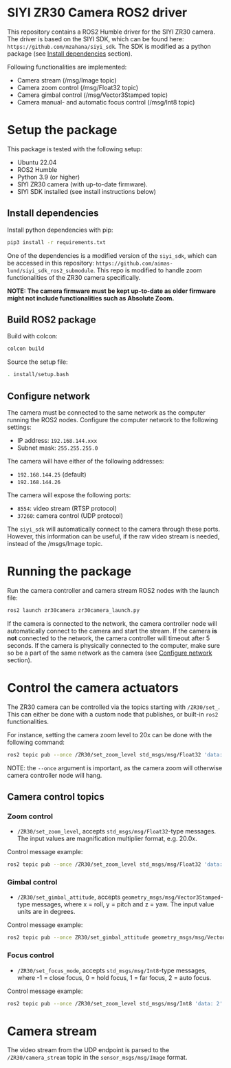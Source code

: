 # SIYI ZR30 Camera ROS2 driver
This repository contains a ROS2 Humble driver for the SIYI ZR30 camera. The driver is based on the SIYI SDK, which can be found here: ```https://github.com/mzahana/siyi_sdk```. The SDK is modified as a python package (see [Install dependencies](#install-dependencies) section).

Following functionalities are implemented:
- Camera stream (/msg/Image topic)
- Camera zoom control (/msg/Float32 topic)
- Camera gimbal control (/msg/Vector3Stamped topic)
- Camera manual- and automatic focus control (/msg/Int8 topic)

# Setup the package
This package is tested with the following setup:
- Ubuntu 22.04
- ROS2 Humble
- Python 3.9 (or higher)
- SIYI ZR30 camera (with up-to-date firmware).
- SIYI SDK installed (see install instructions below)

## Install dependencies

Install python dependencies with pip:
```bash
pip3 install -r requirements.txt
```

One of the dependencies is a modified version of the ```siyi_sdk```, which can be accessed in this repository:
```https://github.com/aimas-lund/siyi_sdk_ros2_submodule```. This repo is modified to handle zoom functionalities of the ZR30 camera specifically.

<b>NOTE: The camera firmware must be kept up-to-date as older firmware might not include functionalities such as Absolute Zoom.</b>


## Build ROS2 package

Build with colcon:
```bash
colcon build
```

Source the setup file:
```bash
. install/setup.bash
```

## Configure network
The camera must be connected to the same network as the computer running the ROS2 nodes. Configure the computer network to the following settings:
- IP address: ```192.168.144.xxx```
- Subnet mask: ```255.255.255.0```

The camera will have either of the following addresses:
- ```192.168.144.25``` (default)
- ```192.168.144.26```

The camera will expose the following ports:
- ```8554```: video stream (RTSP protocol)
- ```37260```: camera control (UDP protocol)

The ```siyi_sdk``` will automatically connect to the camera through these ports. However, this information can be useful, if the raw video stream is needed, instead of the /msgs/Image topic.

# Running the package
Run the camera controller and camera stream ROS2 nodes with the launch file:
```bash
ros2 launch zr30camera zr30camera_launch.py
```

If the camera is connected to the network, the camera controller node will automatically connect to the camera and start the stream. If the camera <b>is not</b> connected to the network, the camera controller will timeout after 5 seconds. If the camera is physically connected to the computer, make sure so be a part of the same network as the camera (see [Configure network](#configure-network) section).

# Control the camera actuators
The ZR30 camera can be controlled via the topics starting with ```/ZR30/set_```. This can either be done with a custom node that publishes, or built-in ```ros2``` functionalities.

For instance, setting the camera zoom level to 20x can be done with the following command:

```bash
ros2 topic pub --once /ZR30/set_zoom_level std_msgs/msg/Float32 'data: 20.0'
```

NOTE: the ```--once``` argument is important, as the camera zoom will otherwise camera controller node will hang.

## Camera control topics

### Zoom control

- ```/ZR30/set_zoom_level```, accepts ```std_msgs/msg/Float32```-type messages. The input values are magnification multiplier format, e.g. 20.0x.

Control message example:

```bash
ros2 topic pub --once /ZR30/set_zoom_level std_msgs/msg/Float32 'data: 20.0'
```

### Gimbal control

- ```/ZR30/set_gimbal_attitude```, accepts ```geometry_msgs/msg/Vector3Stamped```-type messages, where x = roll, y = pitch and z = yaw. The input value units are in degrees.

Control message example:
```bash
ros2 topic pub --once ZR30/set_gimbal_attitude geometry_msgs/msg/Vector3Stamped "{header: {stamp: {sec: 0, nanosec: 0}, frame_id: 'base'}, vector: {x: 0.0, y: 0.0, z: 0.0}}"
```

### Focus control

- ```/ZR30/set_focus_mode```, accepts ```std_msgs/msg/Int8```-type messages, where -1 = close focus, 0 = hold focus, 1 = far focus, 2 = auto focus.

Control message example:
```bash
ros2 topic pub --once /ZR30/set_zoom_level std_msgs/msg/Int8 'data: 2'
```


# Camera stream
The video stream from the UDP endpoint is parsed to the ```/ZR30/camera_stream``` topic in the ```sensor_msgs/msg/Image``` format.
